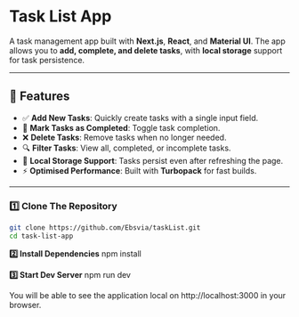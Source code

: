 # Task List App

A task management app built with **Next.js**, **React**, and **Material UI**. The app allows you to **add, complete, and delete tasks**, with **local storage** support for task persistence.

---

## 🚀 Features

- ✅ **Add New Tasks**: Quickly create tasks with a single input field.
- 🎯 **Mark Tasks as Completed**: Toggle task completion.
- ❌ **Delete Tasks**: Remove tasks when no longer needed.
- 🔍 **Filter Tasks**: View all, completed, or incomplete tasks.
- 💾 **Local Storage Support**: Tasks persist even after refreshing the page.
- ⚡ **Optimised Performance**: Built with **Turbopack** for fast builds.

---

### **1️⃣ Clone The Repository**

```bash
git clone https://github.com/Ebsvia/taskList.git
cd task-list-app
```

**2️⃣ Install Dependencies**
npm install

**3️⃣ Start Dev Server**
npm run dev

You will be able to see the application local on http://localhost:3000 in your browser.
